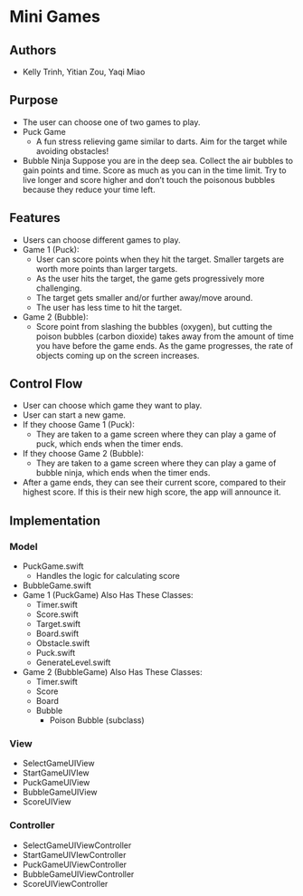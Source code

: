 # Mini Games
## Authors
* Kelly Trinh, Yitian Zou, Yaqi Miao  
## Purpose
* The user can choose one of two games to play.
* Puck Game
    * A fun stress relieving game similar to darts. Aim for the target while avoiding obstacles! 
* Bubble Ninja
Suppose you are in the deep sea. Collect the air bubbles to gain points and time. Score as much as you can in the time limit. Try to live longer and score higher and don’t touch the poisonous bubbles because they reduce your time left.
## Features
* Users can choose different games to play.
* Game 1 (Puck):
    * User can score points when they hit the target. Smaller targets are worth more points than larger targets.
    * As the user hits the target, the game gets progressively more challenging.
    * The target gets smaller and/or further away/move around. 
    * The user has less time to hit the target.
* Game 2 (Bubble):
    * Score point from slashing the bubbles (oxygen), but cutting the poison bubbles (carbon dioxide) takes away from the amount of time you have before the game ends. As the game progresses, the rate of objects coming up on the screen increases.  
## Control Flow
* User can choose which game they want to play.
* User can start a new game.
* If they choose Game 1 (Puck):
    * They are taken to a game screen where they can play a game of puck, which ends when the timer ends. 
* If they choose Game 2 (Bubble):
    * They are taken to a game screen where they can play a game of bubble ninja, which ends when the timer ends.
* After a game ends, they can see their current score, compared to their highest score. If this is their new high score, the app will announce it.  
## Implementation

### Model
* PuckGame.swift
    * Handles the logic for calculating score
* BubbleGame.swift
* Game 1 (PuckGame) Also Has These Classes:
    * Timer.swift
    * Score.swift
    * Target.swift
    * Board.swift
    * Obstacle.swift
    * Puck.swift
    * GenerateLevel.swift
* Game 2 (BubbleGame) Also Has These Classes:
    * Timer.swift
    * Score
    * Board
    * Bubble
        * Poison Bubble (subclass)
### View
* SelectGameUIView
* StartGameUIVIew
* PuckGameUIView
* BubbleGameUIView
* ScoreUIView
### Controller
* SelectGameUIViewController
* StartGameUIVIewController
* PuckGameUIViewController
* BubbleGameUIViewController
* ScoreUIViewController

